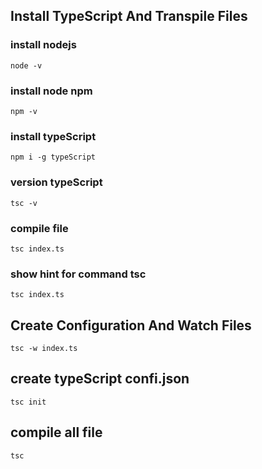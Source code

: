 ## Install TypeScript And Transpile Files

### install nodejs
```
node -v
```

### install node npm
```
npm -v
```

### install typeScript 
```
npm i -g typeScript
```
### version typeScript
```
tsc -v
```
### compile file
```
tsc index.ts
```
### show hint for command tsc
```
tsc index.ts
```

## Create Configuration And Watch Files
```
tsc -w index.ts
```
## create typeScript confi.json
```
tsc init
```
## compile all file
```
tsc
```